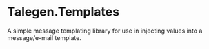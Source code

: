 # Talegen.Templates
A simple message templating library for use in injecting values into a message/e-mail template.
